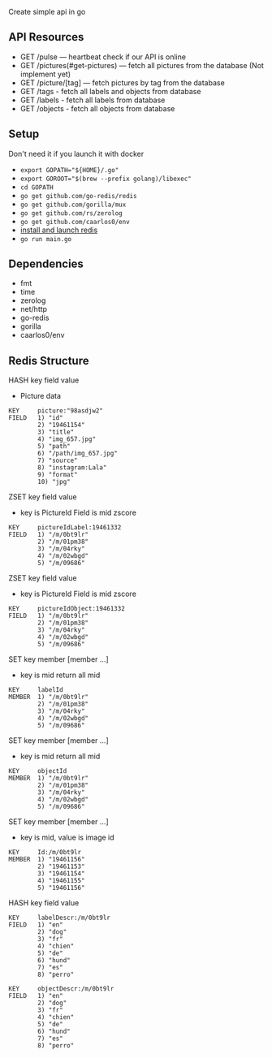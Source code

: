 Create simple api in go

## API Resources

- GET /pulse — heartbeat check if our API is online
- GET /pictures(#get-pictures) — fetch all pictures from the database (Not implement yet)
- GET /picture/[tag] — fetch pictures by tag from the database
- GET /tags - fetch all labels and objects from database
- GET /labels - fetch all labels from database
- GET /objects - fetch all objects from database

## Setup

Don't need it if you launch it with docker

* ```export GOPATH="${HOME}/.go"```
* ```export GOROOT="$(brew --prefix golang)/libexec"```
* ```cd GOPATH```
* ```go get github.com/go-redis/redis```
* ```go get github.com/gorilla/mux```
* ```go get github.com/rs/zerolog```
* ```go get github.com/caarlos0/env```
* [install and launch redis](https://redis.io/topics/quickstart)
* ```go run main.go```

## Dependencies

* fmt
* time
* zerolog
* net/http
* go-redis
* gorilla
* caarlos0/env

## Redis Structure

HASH    key field value
- Picture data

```
KEY     picture:"98asdjw2"
FIELD   1) "id"
        2) "19461154"
        3) "title"
        4) "img_657.jpg"
        5) "path"
        6) "/path/img_657.jpg"
        7) "source"
        8) "instagram:Lala"
        9) "format"
        10) "jpg"
```

ZSET    key field value
- key is PictureId Field is mid zscore

```
KEY     pictureIdLabel:19461332
FIELD   1) "/m/0bt9lr"
        2) "/m/01pm38"
        3) "/m/04rky"
        4) "/m/02wbgd"
        5) "/m/09686"
```

ZSET    key field value
- key is PictureId Field is mid zscore

```
KEY     pictureIdObject:19461332
FIELD   1) "/m/0bt9lr"
        2) "/m/01pm38"
        3) "/m/04rky"
        4) "/m/02wbgd"
        5) "/m/09686"
```

SET     key member [member ...]
 - key is mid return all mid

```
KEY     labelId
MEMBER  1) "/m/0bt9lr"
        2) "/m/01pm38"
        3) "/m/04rky"
        4) "/m/02wbgd"
        5) "/m/09686"
```

SET     key member [member ...]
 - key is mid return all mid

```
KEY     objectId
MEMBER  1) "/m/0bt9lr"
        2) "/m/01pm38"
        3) "/m/04rky"
        4) "/m/02wbgd"
        5) "/m/09686"
```

SET     key member [member ...]
 - key is mid, value is image id

```
KEY     Id:/m/0bt9lr
MEMBER  1) "19461156"
        2) "19461153"
        3) "19461154"
        4) "19461155"
        5) "19461156"
```

HASH    key field value

```
KEY     labelDescr:/m/0bt9lr
FIELD   1) "en"
        2) "dog"
        3) "fr"
        4) "chien"
        5) "de"
        6) "hund"
        7) "es"
        8) "perro"
```

```
KEY     objectDescr:/m/0bt9lr
FIELD   1) "en"
        2) "dog"
        3) "fr"
        4) "chien"
        5) "de"
        6) "hund"
        7) "es"
        8) "perro"
```